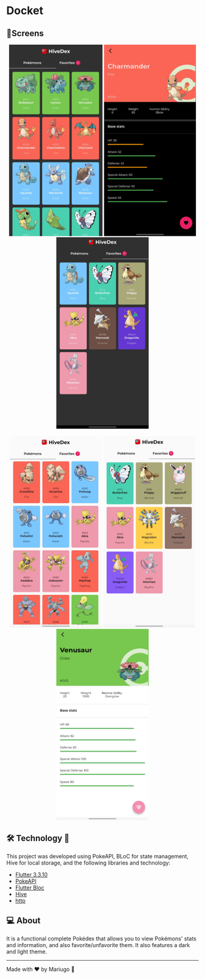 # Docket

## 📱Screens 
  <div align="center">
   <img src="assets/images/img1.jpg" widht="500" height="500"></img>
    <img src="assets/images/img2.jpg" widht="500" height="500"></img>
     <img src="assets/images/img3.jpg" widht="500" height="500"></img>
  </br>
  </br>
    <img src="assets/images/img4.jpg" widht="500" height="500"></img>
     <img src="assets/images/img5.jpg" widht="500" height="500"></img>
    <img src="assets/images/img6.jpg" widht="500" height="500"></img>
  </div>
  

## 🛠 Technology 🚀

This project was developed using PokeAPI, BLoC for state management, Hive for local storage, and the following libraries and technology:

- <a href="https://flutter.dev/">Flutter 3.3.10</a>
- <a href="https://pokeapi.co/">PokeAPI</a>
- <a href="https://pub.dev/packages/flutter_bloc">Flutter Bloc</a>
- <a href="https://pub.dev/packages/hive">Hive</a>
- <a href="https://pub.dev/packages/http">http</a>


## 💻 About

It is a functional complete Pokédex that allows you to view Pokémons' stats and information, and also favorite/unfavorite them.
It also features a dark and light theme.

---
Made with ♥ by Mariugo 🚀

